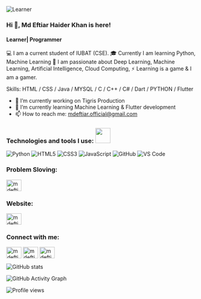 ![Learner](https://i.postimg.cc/MGRW962X/B-M-Samiul-Haque-Real.png)
### Hi 👋, Md Eftiar Haider Khan is here!
#### Learner| Programmer 

💻 I am a current student of IUBAT (CSE).
🎓 Currently I am learning Python, Machine Learning
🚀 I am passionate about Deep Learning, Machine Learning, Artificial 
      Intelligence, Cloud Computing, 
⚡ Learning is a game & I am a gamer.

Skills: HTML / CSS / Java / MYSQL / C / C++ / C# / Dart / PYTHON / Flutter 

- 🔭 I’m currently working on Tigris Production 
- 🌱 I’m currently learning Machine Learning  & Flutter development
- 📫 How to reach me: mdeftiar.official@gmail.com 


### Technologies and tools I use: <img src="https://media.giphy.com/media/WUlplcMpOCEmTGBtBW/giphy.gif" width="40">
![Python](https://img.shields.io/badge/-Python-8fcfd1?style=plastic&logo=Python)
![HTML5](https://img.shields.io/badge/-HTML5-E34F26?style=plastic&logo=html5&logoColor=white)
![CSS3](https://img.shields.io/badge/-CSS3-1572B6?style=plastic&logo=css3)
![JavaScript](https://img.shields.io/badge/-JavaScript-black?style=plastic&logo=javascript)
![GitHub](https://img.shields.io/badge/-GitHub-181717?style=plastic&logo=github)
![VS Code](https://img.shields.io/badge/-VS%20Code-007ACC?style=plastic&logo=visual-studio-code)
### Problem Sloving:
<a href="https://www.hackerrank.com/mdeftiar111" target="blank"><img align="center" src="https://upload.wikimedia.org/wikipedia/commons/4/40/HackerRank_Icon-1000px.png" alt="mdeftiar111" height="30" width="40" /></a>

### Website:
<a href="#" target="blank"><img align="center" src="https://i.ibb.co/k452cRP/373-3730365-web-icons-vector-png-favicon.png" alt="mdeftiar" height="30" width="40" /></a>

<h3 align="left">Connect with me:</h3>
<p align="left">
<a href="https://www.linkedin.com/in/md-eftiar-haider-khan/" target="blank"><img align="center" src="https://raw.githubusercontent.com/rahuldkjain/github-profile-readme-generator/master/src/images/icons/Social/linked-in-alt.svg" alt=mdeftiarhaiderkhan" height="30" width="40" /></a>
<a href="https://www.kaggle.com/mdeftiarhaiderkhan" target="blank"><img align="center" src="https://raw.githubusercontent.com/rahuldkjain/github-profile-readme-generator/master/src/images/icons/Social/kaggle.svg" alt="mdeftiarhaiderkhan" height="30" width="40" /></a>
<a href="https://www.facebook.com/mdeftiarhkhan/" target="blank"><img align="center" src="https://raw.githubusercontent.com/rahuldkjain/github-profile-readme-generator/master/src/images/icons/Social/facebook.svg" alt="mdeftiarhkhan" height="30" width="40" /></a>
</p>

![GitHub stats](https://github-readme-stats.vercel.app/api?username=mdeftiarhaiderkhan&theme=midnight-purple&show_icons=true)  

![GitHub Activity Graph](https://activity-graph.herokuapp.com/graph?username=samiulhaquereal)  

![Profile views](https://gpvc.arturio.dev/mdeftiarhaiderkhan)  
